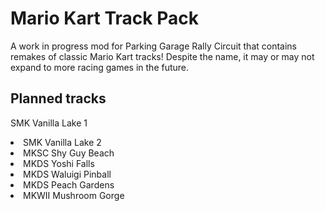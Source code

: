 # Mario Kart Track Pack
A work in progress mod for Parking Garage Rally Circuit that contains remakes of classic Mario Kart tracks! Despite the name, it may or may not expand to more racing games in the future.

## Planned tracks
SMK Vanilla Lake 1<br>
<li>SMK Vanilla Lake 2</li>
<li>MKSC Shy Guy Beach</li>
<li>MKDS Yoshi Falls</li>
<li>MKDS Waluigi Pinball</li>
<li>MKDS Peach Gardens</li>
<li>MKWII Mushroom Gorge</li>
